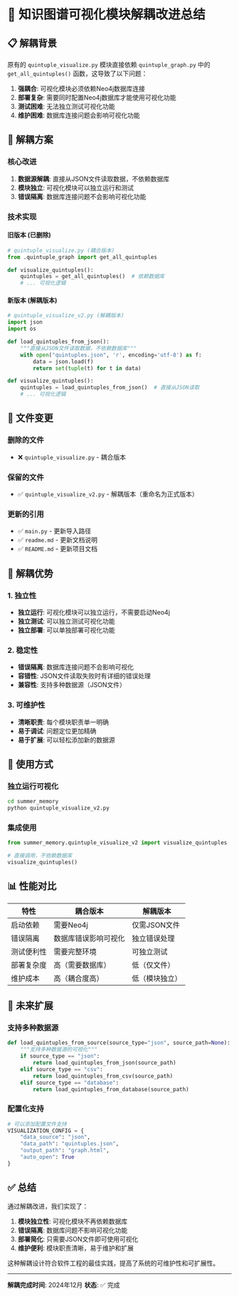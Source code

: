 # 🧠 知识图谱可视化模块解耦改进总结

## 📋 解耦背景

原有的 `quintuple_visualize.py` 模块直接依赖 `quintuple_graph.py` 中的 `get_all_quintuples()` 函数，这导致了以下问题：

1. **强耦合**: 可视化模块必须依赖Neo4j数据库连接
2. **部署复杂**: 需要同时配置Neo4j数据库才能使用可视化功能
3. **测试困难**: 无法独立测试可视化功能
4. **维护困难**: 数据库连接问题会影响可视化功能

## 🔧 解耦方案

### 核心改进

1. **数据源解耦**: 直接从JSON文件读取数据，不依赖数据库
2. **模块独立**: 可视化模块可以独立运行和测试
3. **错误隔离**: 数据库连接问题不会影响可视化功能

### 技术实现

#### 旧版本 (已删除)
```python
# quintuple_visualize.py (耦合版本)
from .quintuple_graph import get_all_quintuples

def visualize_quintuples():
    quintuples = get_all_quintuples()  # 依赖数据库
    # ... 可视化逻辑
```

#### 新版本 (解耦版本)
```python
# quintuple_visualize_v2.py (解耦版本)
import json
import os

def load_quintuples_from_json():
    """直接从JSON文件读取数据，不依赖数据库"""
    with open("quintuples.json", 'r', encoding='utf-8') as f:
        data = json.load(f)
        return set(tuple(t) for t in data)

def visualize_quintuples():
    quintuples = load_quintuples_from_json()  # 直接从JSON读取
    # ... 可视化逻辑
```

## 📁 文件变更

### 删除的文件
- ❌ `quintuple_visualize.py` - 耦合版本

### 保留的文件
- ✅ `quintuple_visualize_v2.py` - 解耦版本（重命名为正式版本）

### 更新的引用
- ✅ `main.py` - 更新导入路径
- ✅ `readme.md` - 更新文档说明
- ✅ `README.md` - 更新项目文档

## 🎯 解耦优势

### 1. 独立性
- **独立运行**: 可视化模块可以独立运行，不需要启动Neo4j
- **独立测试**: 可以独立测试可视化功能
- **独立部署**: 可以单独部署可视化功能

### 2. 稳定性
- **错误隔离**: 数据库连接问题不会影响可视化
- **容错性**: JSON文件读取失败时有详细的错误处理
- **兼容性**: 支持多种数据源（JSON文件）

### 3. 可维护性
- **清晰职责**: 每个模块职责单一明确
- **易于调试**: 问题定位更加精确
- **易于扩展**: 可以轻松添加新的数据源

## 🔄 使用方式

### 独立运行可视化
```bash
cd summer_memory
python quintuple_visualize_v2.py
```

### 集成使用
```python
from summer_memory.quintuple_visualize_v2 import visualize_quintuples

# 直接调用，不依赖数据库
visualize_quintuples()
```

## 📊 性能对比

| 特性 | 耦合版本 | 解耦版本 |
|------|----------|----------|
| 启动依赖 | 需要Neo4j | 仅需JSON文件 |
| 错误隔离 | 数据库错误影响可视化 | 独立错误处理 |
| 测试便利性 | 需要完整环境 | 可独立测试 |
| 部署复杂度 | 高（需要数据库） | 低（仅文件） |
| 维护成本 | 高（耦合度高） | 低（模块独立） |

## 🚀 未来扩展

### 支持多种数据源
```python
def load_quintuples_from_source(source_type="json", source_path=None):
    """支持多种数据源的可视化"""
    if source_type == "json":
        return load_quintuples_from_json(source_path)
    elif source_type == "csv":
        return load_quintuples_from_csv(source_path)
    elif source_type == "database":
        return load_quintuples_from_database(source_path)
```

### 配置化支持
```python
# 可以添加配置文件支持
VISUALIZATION_CONFIG = {
    "data_source": "json",
    "data_path": "quintuples.json",
    "output_path": "graph.html",
    "auto_open": True
}
```

## ✅ 总结

通过解耦改进，我们实现了：

1. **模块独立性**: 可视化模块不再依赖数据库
2. **错误隔离**: 数据库问题不影响可视化功能
3. **部署简化**: 只需要JSON文件即可使用可视化
4. **维护便利**: 模块职责清晰，易于维护和扩展

这种解耦设计符合软件工程的最佳实践，提高了系统的可维护性和可扩展性。

---

**解耦完成时间**: 2024年12月
**状态**: ✅ 完成 